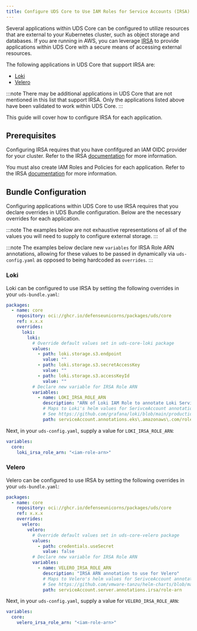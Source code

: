 ```yaml
---
title: Configure UDS Core to Use IAM Roles for Service Accounts (IRSA) 
---
```


Several applications within UDS Core can be configured to utilize resources that are external to your Kubernetes cluster, such as object storage and databases. If you are running in AWS, you can leverage [IRSA](https://docs.aws.amazon.com/eks/latest/userguide/iam-roles-for-service-accounts.html) to provide applications within UDS Core with a secure means of accessing external resources.

The following applications in UDS Core that support IRSA are:
- [Loki](#loki)
- [Velero](#velero)

:::note
There may be additional applications in UDS Core that are not mentioned in this list that support IRSA. Only the applications listed above have been validated to work within UDS Core.
:::

This guide will cover how to configure IRSA for each application. 

## Prerequisites
Configuring IRSA requires that you have confifgured an IAM OIDC provider for your cluster. Refer to the IRSA [documentation](https://docs.aws.amazon.com/eks/latest/userguide/enable-iam-roles-for-service-accounts.html) for more information.

You must also create IAM Roles and Policies for each application. Refer to the IRSA [documentation](https://docs.aws.amazon.com/eks/latest/userguide/associate-service-account-role.html) for more information.

## Bundle Configuration
Configuring applications within UDS Core to use IRSA requires that you declare overrides in UDS Bundle configuration. Below are the necessary overrides for each application.

:::note
The examples below are not exhaustive representations of all of the values you will need to supply to configure external storage.
:::

:::note
The examples below declare new `variables` for IRSA Role ARN annotations, allowing for these values to be passed in dynamically via `uds-config.yaml` as opposed to being hardcoded as `overrides`.
:::


### Loki
Loki can be configured to use IRSA by setting the following overrides in your `uds-bundle.yaml`:

```yaml
packages:  
  - name: core
    repository: oci://ghcr.io/defenseunicorns/packages/uds/core
    ref: x.x.x
    overrides:
      loki:
        loki:
          # Override default values set in uds-core-loki package
          values:
            - path: loki.storage.s3.endpoint
              value: ""
            - path: loki.storage.s3.secretAccessKey
              value: ""
            - path: loki.storage.s3.accessKeyId
              value: ""
          # Declare new variable for IRSA Role ARN
          variables:
            - name: LOKI_IRSA_ROLE_ARN
              description: "ARN of Loki IAM Role to annotate Loki ServiceAccount with."
              # Maps to Loki's helm values for SerivceAccount annotations:
              # See https://github.com/grafana/loki/blob/main/production/helm/loki/values.yaml#L733
              path: serviceAccount.annotations.eks\.amazonaws\.com/role-arn              
```

Next, in your `uds-config.yaml`, supply a value for `LOKI_IRSA_ROLE_ARN`:

```yaml
variables:
  core:
    loki_irsa_role_arn: "<iam-role-arn>"
```

### Velero
Velero can be configured to use IRSA by setting the following overrides in your `uds-bundle.yaml`:

```yaml
packages:  
  - name: core
    repository: oci://ghcr.io/defenseunicorns/packages/uds/core
    ref: x.x.x
    overrides:
      velero:
        velero:
          # Override default values set in uds-core-velero package
          values:
            - path: credentials.useSecret
              value: false      
          # Declare new variable for IRSA Role ARN
          variables:
            - name: VELERO_IRSA_ROLE_ARN
              description: "IRSA ARN annotation to use for Velero"
              # Maps to Velero's helm values for SerivceAccount annotations:
              # See https://github.com/vmware-tanzu/helm-charts/blob/main/charts/velero/values.yaml#L491
              path: serviceAccount.server.annotations.irsa/role-arn
```

Next, in your `uds-config.yaml`, supply a value for `VELERO_IRSA_ROLE_ARN`:

```yaml
variables:
  core:
    velero_irsa_role_arn: "<iam-role-arn>"
```

